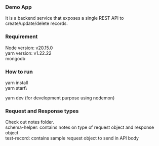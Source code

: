 ### Demo App
It is a backend service that exposes a single REST API to create/update/delete records. 

### Requirement
Node version: v20.15.0\
yarn version: v1.22.22\
mongodb

### How to run
yarn install\
yarn start\

<!-- dev -->
yarn dev (for development purpose using nodemon)

### Request and Response types
Check out notes folder.\
schema-helper: contains notes on type of request object and response object\
test-record: contains sample request object to send in API body
